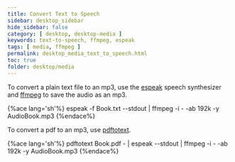 ```yaml
---
title: Convert Text to Speech
sidebar: desktop_sidebar
hide_sidebar: false
category: [ desktop, desktop-media ]
keywords: text-to-speech, ffmpeg, espeak
tags: [ media, ffmpeg ]
permalink: desktop_media_text_to_speech.html
toc: true
folder: desktop/media
---
```


To convert a plain text file to an mp3, use the [espeak](http://espeak.sourceforge.net/) speech synthesizer and [ffmpeg](https://www.ffmpeg.org/) to save the audio as an mp3.

{%ace lang='sh'%}
espeak -f Book.txt --stdout | ffmpeg -i - -ab 192k -y AudioBook.mp3
{%endace%}

To convert a pdf to an mp3, use [pdftotext](http://www.foolabs.com/xpdf/home.html).

{%ace lang='sh'%}
pdftotext Book.pdf - | espeak --stdout | ffmpeg -i - -ab 192k -y AudioBook.mp3
{%endace%}

